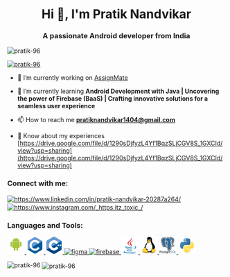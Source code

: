 

<h1 align="center">Hi 👋, I'm Pratik Nandvikar</h1>
<h3 align="center">A passionate Android developer from India</h3>

<p align="left"> <img src="https://komarev.com/ghpvc/?username=pratik-96&label=Profile%20views&color=0e75b6&style=flat" alt="pratik-96" /> </p>

<p align="left"> <a href="https://github.com/ryo-ma/github-profile-trophy"><img src="https://github-profile-trophy.vercel.app/?username=pratik-96" alt="pratik-96" /></a> </p>

- 🔭 I’m currently working on [AssignMate](https://github.com/Pratik-96/AssignMate)

- 🌱 I’m currently learning **Android Development with Java | Uncovering the power of Firebase (BaaS) | Crafting innovative solutions for a seamless user experience**

- 📫 How to reach me **pratiknandvikar1404@gmail.com**

- 📄 Know about my experiences [https://drive.google.com/file/d/1290sDjfyzL4Yf1BqzSLjCGV8S_1GXCId/view?usp=sharing](https://drive.google.com/file/d/1290sDjfyzL4Yf1BqzSLjCGV8S_1GXCId/view?usp=sharing)

<h3 align="left">Connect with me:</h3>
<p align="left">
<a href="www.linkedin.com/in/pratik-nandvikar-20287a264" target="blank"><img align="center" src="https://raw.githubusercontent.com/rahuldkjain/github-profile-readme-generator/master/src/images/icons/Social/linked-in-alt.svg" alt="https://www.linkedin.com/in/pratik-nandvikar-20287a264/" height="30" width="40" /></a>
<a href="https://instagram.com/https://www.instagram.com/_https.itz_toxic_/" target="blank"><img align="center" src="https://raw.githubusercontent.com/rahuldkjain/github-profile-readme-generator/master/src/images/icons/Social/instagram.svg" alt="https://www.instagram.com/_https.itz_toxic_/" height="30" width="40" /></a>
</p>

<h3 align="left">Languages and Tools:</h3>
<p align="left"> <a href="https://developer.android.com" target="_blank" rel="noreferrer"> <img src="https://raw.githubusercontent.com/devicons/devicon/master/icons/android/android-original-wordmark.svg" alt="android" width="40" height="40"/> </a> <a href="https://www.cprogramming.com/" target="_blank" rel="noreferrer"> <img src="https://raw.githubusercontent.com/devicons/devicon/master/icons/c/c-original.svg" alt="c" width="40" height="40"/> </a> <a href="https://www.w3schools.com/cpp/" target="_blank" rel="noreferrer"> <img src="https://raw.githubusercontent.com/devicons/devicon/master/icons/cplusplus/cplusplus-original.svg" alt="cplusplus" width="40" height="40"/> </a> <a href="https://www.figma.com/" target="_blank" rel="noreferrer"> <img src="https://www.vectorlogo.zone/logos/figma/figma-icon.svg" alt="figma" width="40" height="40"/> </a> <a href="https://firebase.google.com/" target="_blank" rel="noreferrer"> <img src="https://www.vectorlogo.zone/logos/firebase/firebase-icon.svg" alt="firebase" width="40" height="40"/> </a> <a href="https://www.java.com" target="_blank" rel="noreferrer"> <img src="https://raw.githubusercontent.com/devicons/devicon/master/icons/java/java-original.svg" alt="java" width="40" height="40"/> </a> <a href="https://www.linux.org/" target="_blank" rel="noreferrer"> <img src="https://raw.githubusercontent.com/devicons/devicon/master/icons/linux/linux-original.svg" alt="linux" width="40" height="40"/> </a> <a href="https://www.postgresql.org" target="_blank" rel="noreferrer"> <img src="https://raw.githubusercontent.com/devicons/devicon/master/icons/postgresql/postgresql-original-wordmark.svg" alt="postgresql" width="40" height="40"/> </a> <a href="https://www.python.org" target="_blank" rel="noreferrer"> <img src="https://raw.githubusercontent.com/devicons/devicon/master/icons/python/python-original.svg" alt="python" width="40" height="40"/> </a> </p>

<p><img align="left" src="https://github-readme-stats.vercel.app/api/top-langs?username=pratik-96&show_icons=true&locale=en&layout=compact" alt="pratik-96" /></p>

<p>&nbsp;<img align="center" src="https://github-readme-stats.vercel.app/api?username=pratik-96&show_icons=true&locale=en" alt="pratik-96" /></p>
